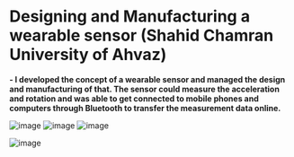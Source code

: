 # Designing and Manufacturing a wearable sensor (Shahid Chamran University of Ahvaz)
**- I developed the concept of a wearable sensor and managed the design and manufacturing of that. The sensor could measure the acceleration and rotation and was able to get connected to mobile phones and computers through Bluetooth to transfer the measurement data online.**

![image](https://github.com/hajnayeb/sensor/assets/74108898/ba7e448b-6f41-4d6a-a63c-c0e9e0e9327b)  ![image](https://github.com/hajnayeb/sensor/assets/74108898/3270de89-41e6-4325-9e7f-80f9b4f5cafc)  ![image](https://github.com/hajnayeb/sensor/assets/74108898/8cbb95cd-dc2f-4274-b781-5e18c0cc20df)

![image](https://github.com/hajnayeb/sensor/assets/74108898/7a8a0cc8-272c-4530-9eee-7268d26b8731)





             
 
